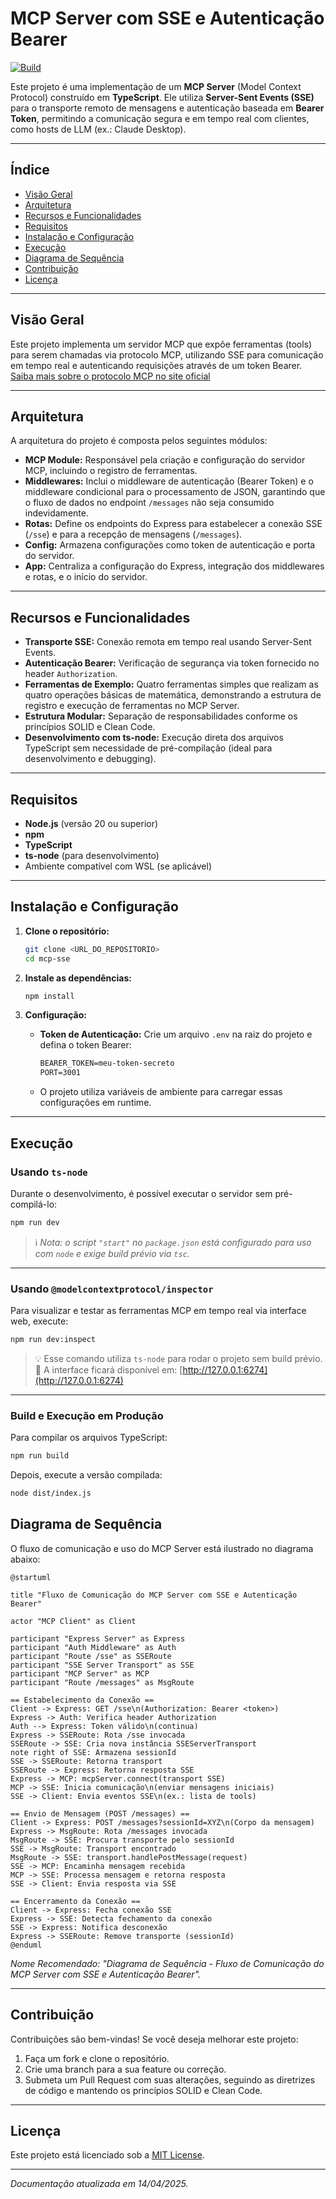 # MCP Server com SSE e Autenticação Bearer

[![Build](https://github.com/br-silvano/mcp-sse/actions/workflows/build.yml/badge.svg)](https://github.com/br-silvano/mcp-sse/actions/workflows/build.yml)

Este projeto é uma implementação de um **MCP Server** (Model Context Protocol) construído em **TypeScript**. Ele utiliza **Server-Sent Events (SSE)** para o transporte remoto de mensagens e autenticação baseada em **Bearer Token**, permitindo a comunicação segura e em tempo real com clientes, como hosts de LLM (ex.: Claude Desktop).

---

## Índice

- [Visão Geral](#visao-geral)
- [Arquitetura](#arquitetura)
- [Recursos e Funcionalidades](#recursos-e-funcionalidades)
- [Requisitos](#requisitos)
- [Instalação e Configuração](#instalao-e-configuracao)
- [Execução](#execucao)
- [Diagrama de Sequência](#diagrama-de-sequencia)
- [Contribuição](#contribuicao)
- [Licença](#licenca)

---

## Visão Geral <a href="#visao-geral"></a>

Este projeto implementa um servidor MCP que expõe ferramentas (tools) para serem chamadas via protocolo MCP, utilizando SSE para comunicação em tempo real e autenticando requisições através de um token Bearer.
<a href="https://modelcontext.org" target="_blank" rel="noopener noreferrer">Saiba mais sobre o protocolo MCP no site oficial</a>

---

## Arquitetura <a href="#arquitetura"></a>

A arquitetura do projeto é composta pelos seguintes módulos:

- **MCP Module:** Responsável pela criação e configuração do servidor MCP, incluindo o registro de ferramentas.
- **Middlewares:** Inclui o middleware de autenticação (Bearer Token) e o middleware condicional para o processamento de JSON, garantindo que o fluxo de dados no endpoint `/messages` não seja consumido indevidamente.
- **Rotas:** Define os endpoints do Express para estabelecer a conexão SSE (`/sse`) e para a recepção de mensagens (`/messages`).
- **Config:** Armazena configurações como token de autenticação e porta do servidor.
- **App:** Centraliza a configuração do Express, integração dos middlewares e rotas, e o início do servidor.

---

## Recursos e Funcionalidades <a href="#recursos-e-funcionalidades"></a>

- **Transporte SSE:** Conexão remota em tempo real usando Server-Sent Events.
- **Autenticação Bearer:** Verificação de segurança via token fornecido no header `Authorization`.
- **Ferramentas de Exemplo:** Quatro ferramentas simples que realizam as quatro operações básicas de matemática, demonstrando a estrutura de registro e execução de ferramentas no MCP Server.
- **Estrutura Modular:** Separação de responsabilidades conforme os princípios SOLID e Clean Code.
- **Desenvolvimento com ts-node:** Execução direta dos arquivos TypeScript sem necessidade de pré-compilação (ideal para desenvolvimento e debugging).

---

## Requisitos <a href="#requisitos"></a>

- **Node.js** (versão 20 ou superior)
- **npm**
- **TypeScript**
- **ts-node** (para desenvolvimento)
- Ambiente compatível com WSL (se aplicável)

---

## Instalação e Configuração <a href="#instalao-e-configuracao"></a>

1. **Clone o repositório:**

   ```bash
   git clone <URL_DO_REPOSITORIO>
   cd mcp-sse
   ```

2. **Instale as dependências:**

   ```bash
   npm install
   ```

3. **Configuração:**

   - **Token de Autenticação:**
     Crie um arquivo `.env` na raiz do projeto e defina o token Bearer:

     ```txt
     BEARER_TOKEN=meu-token-secreto
     PORT=3001
     ```

   - O projeto utiliza variáveis de ambiente para carregar essas configurações em runtime.

---

## Execução <a href="#execucao"></a>

### Usando `ts-node`

Durante o desenvolvimento, é possível executar o servidor sem pré-compilá-lo:

```bash
npm run dev
```

> ℹ️ _Nota: o script `"start"` no `package.json` está configurado para uso com `node` e exige build prévio via `tsc`._

---

### Usando `@modelcontextprotocol/inspector`

Para visualizar e testar as ferramentas MCP em tempo real via interface web, execute:

```bash
npm run dev:inspect
```

> 💡 Esse comando utiliza `ts-node` para rodar o projeto sem build prévio.
> 🔐 A interface ficará disponível em: [http://127.0.0.1:6274](http://127.0.0.1:6274)

---

### Build e Execução em Produção

Para compilar os arquivos TypeScript:

```bash
npm run build
```

Depois, execute a versão compilada:

```bash
node dist/index.js
```

## Diagrama de Sequência <a href="#diagrama-de-sequencia"></a>

O fluxo de comunicação e uso do MCP Server está ilustrado no diagrama abaixo:

```plantuml
@startuml

title "Fluxo de Comunicação do MCP Server com SSE e Autenticação Bearer"

actor "MCP Client" as Client

participant "Express Server" as Express
participant "Auth Middleware" as Auth
participant "Route /sse" as SSERoute
participant "SSE Server Transport" as SSE
participant "MCP Server" as MCP
participant "Route /messages" as MsgRoute

== Estabelecimento da Conexão ==
Client -> Express: GET /sse\n(Authorization: Bearer <token>)
Express -> Auth: Verifica header Authorization
Auth --> Express: Token válido\n(continua)
Express -> SSERoute: Rota /sse invocada
SSERoute -> SSE: Cria nova instância SSEServerTransport
note right of SSE: Armazena sessionId
SSE -> SSERoute: Retorna transport
SSERoute -> Express: Retorna resposta SSE
Express -> MCP: mcpServer.connect(transport SSE)
MCP -> SSE: Inicia comunicação\n(enviar mensagens iniciais)
SSE -> Client: Envia eventos SSE\n(ex.: lista de tools)

== Envio de Mensagem (POST /messages) ==
Client -> Express: POST /messages?sessionId=XYZ\n(Corpo da mensagem)
Express -> MsgRoute: Rota /messages invocada
MsgRoute -> SSE: Procura transporte pelo sessionId
SSE -> MsgRoute: Transport encontrado
MsgRoute -> SSE: transport.handlePostMessage(request)
SSE -> MCP: Encaminha mensagem recebida
MCP -> SSE: Processa mensagem e retorna resposta
SSE -> Client: Envia resposta via SSE

== Encerramento da Conexão ==
Client -> Express: Fecha conexão SSE
Express -> SSE: Detecta fechamento da conexão
SSE -> Express: Notifica desconexão
Express -> SSERoute: Remove transporte (sessionId)
@enduml
```

_Nome Recomendado: "Diagrama de Sequência - Fluxo de Comunicação do MCP Server com SSE e Autenticação Bearer"._

---

## Contribuição <a href="#contribuicao"></a>

Contribuições são bem-vindas! Se você deseja melhorar este projeto:

1. Faça um fork e clone o repositório.
2. Crie uma branch para a sua feature ou correção.
3. Submeta um Pull Request com suas alterações, seguindo as diretrizes de código e mantendo os princípios SOLID e Clean Code.

---

## Licença <a href="#licenca"></a>

Este projeto está licenciado sob a [MIT License](LICENSE).

---

*Documentação atualizada em 14/04/2025.*
